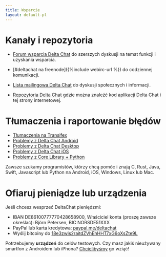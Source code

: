 ```yaml
---
title: Wsparcie
layout: default-pl
---
```




<!-- GENERATED FILE -- DO NOT EDIT -->



# Kanały i repozytoria

- [Forum wsparcia Delta Chat](https://support.delta.chat) do
  szerszych dyskusji na temat funkcji i uzyskania wsparcia.

- [#deltachat na freenode]({%include webirc-url %}) do codziennej komunikacji.

- [Lista mailingowa Delta Chat](https://lists.codespeak.net/postorius/lists/delta.codespeak.net/) 
  do dyskusji społecznych i informacji.

- [Repozytoria Delta Chat](https://github.com/deltachat/) gdzie można 
  znaleźć kod aplikacji Delta Chat i tej strony internetowej.

# Tłumaczenia i raportowanie błędów 

- [Tłumaczenia na Transifex](https://www.transifex.com/delta-chat/public/)
- [Problemy z Delta Chat Android](https://github.com/deltachat/deltachat-android/issues)
- [Problemy z Delta Chat Desktop](https://github.com/deltachat/deltachat-desktop/issues)
- [Problemy z Delta Chat iOS](https://github.com/deltachat/deltachat-ios/issues)
- [Problemy z Core Library + Python](https://github.com/deltachat/deltachat-core/issues)

Zawsze szukamy programistów, którzy chcą pomóc i znają C, Rust, Java, 
Swift, Javascript lub Python na Android, iOS, Windows, Linux lub Mac.


# Ofiaruj pieniądze lub urządzenia

Jeśli chcesz wesprzeć DeltaChat pieniędzmi:

- IBAN DE86100777770428658900, Właściciel konta (proszę zawsze określać): Björn Petersen, BIC NORSDE51XXX
- PayPal lub karta kredytowa: [paypal.me/deltachat](https://paypal.me/deltachat/20)
- Wyślij bitcoiny do [18e3zwis2raitdZVhEhHHT7xG6oXsZte9L](bitcoin:18e3zwis2raitdZVhEhHHT7xG6oXsZte9L)

Potrzebujemy **urządzeń** do celów testowych. Czy masz jakiś nieużywany smartfon z Androidem lub iPhona? [Chcielibyśmy](imprint) go wziąć!
